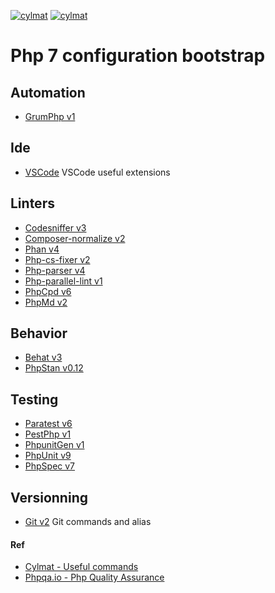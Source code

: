 [![cylmat](https://github.com/cylmat/phpconfig/actions/workflows/build.yml/badge.svg)](https://github.com/cylmat/phpconfig/actions/workflows/build.yml)
[![cylmat](https://circleci.com/gh/cylmat/phpconfig.svg?style=shield)](https://circleci.com/gh/cylmat/phpconfig)

# Php 7 configuration bootstrap

## Automation
* [GrumPhp v1](https://github.com/phpro/grumphp)

## Ide
* [VSCode](code.visualstudio.com) VSCode useful extensions

## Linters
* [Codesniffer v3](https://github.com/squizlabs/PHP_CodeSniffer)
* [Composer-normalize v2](https://github.com/ergebnis/composer-normalize)
* [Phan v4](https://github.com/phan/phan/wiki)
* [Php-cs-fixer v2](https://cs.symfony.com/)
* [Php-parser v4](https://github.com/nikic/PHP-Parser)
* [Php-parallel-lint v1](https://github.com/php-parallel-lint/PHP-Parallel-Lint)
* [PhpCpd v6](https://github.com/sebastianbergmann/phpcpd)
* [PhpMd v2](https://phpmd.org/)

## Behavior
* [Behat v3](https://behat.org)
* [PhpStan v0.12](https://phpstan.org/)

## Testing
* [Paratest v6](https://github.com/paratestphp/paratest)
* [PestPhp v1](https://pestphp.com/)
* [PhpunitGen v1](https://phpunitgen.io/)
* [PhpUnit v9](https://phpunit.de/)
* [PhpSpec v7](http://www.phpspec.net)

## Versionning
* [Git v2](http://git-scm.com) Git commands and alias

#### Ref
* [Cylmat - Useful commands](https://github.com/cylmat/useful)  
* [Phpqa.io - Php Quality Assurance](https://phpqa.io/)
